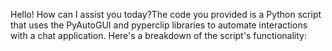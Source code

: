 Hello! How can I assist you today?The code you provided is a Python script that uses the PyAutoGUI and pyperclip libraries to automate interactions with a chat application. Here's a breakdown of the script's functionality: